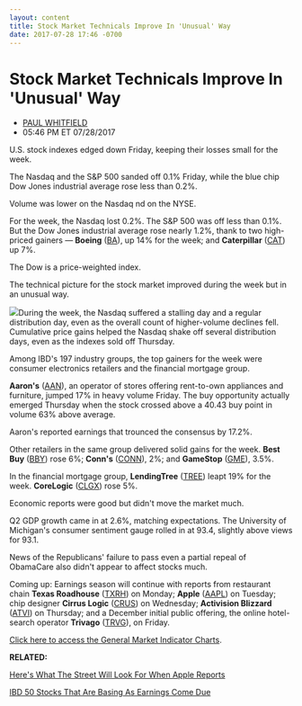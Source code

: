 ```yaml
---
layout: content
title: Stock Market Technicals Improve In 'Unusual' Way
date: 2017-07-28 17:46 -0700
---
```



Stock Market Technicals Improve In 'Unusual' Way
=================================================




* [PAUL WHITFIELD](https://www.investors.com/author/whitfieldp/ "Posts by PAUL WHITFIELD")
* 05:46 PM ET 07/28/2017




U.S. stock indexes edged down Friday, keeping their losses small for the week.


The Nasdaq and the S&P 500 sanded off 0.1% Friday, while the blue chip Dow Jones industrial average rose less than 0.2%.




Volume was lower on the Nasdaq nd on the NYSE.


For the week, the Nasdaq lost 0.2%. The S&P 500 was off less than 0.1%. But the Dow Jones industrial average rose nearly 1.2%, thank to two high-priced gainers — **Boeing** ([BA](https://research.investors.com/quote.aspx?symbol=BA)), up 14% for the week; and **Caterpillar** ([CAT](https://research.investors.com/quote.aspx?symbol=CAT)) up 7%.


The Dow is a price-weighted index.


The technical picture for the stock market improved during the week but in an unusual way.


![](https://www.investors.com/wp-content/uploads/2017/07/MP_2x3_072817-174x300.png)During the week, the Nasdaq suffered a stalling day and a regular distribution day, even as the overall count of higher-volume declines fell. Cumulative price gains helped the Nasdaq shake off several distribution days, even as the indexes sold off Thursday.


Among IBD's 197 industry groups, the top gainers for the week were consumer electronics retailers and the financial mortgage group.


**Aaron's** ([AAN](https://research.investors.com/quote.aspx?symbol=AAN)), an operator of stores offering rent-to-own appliances and furniture, jumped 17% in heavy volume Friday. The buy opportunity actually emerged Thursday when the stock crossed above a 40.43 buy point in volume 63% above average.


Aaron's reported earnings that trounced the consensus by 17.2%.


Other retailers in the same group delivered solid gains for the week. **Best Buy** ([BBY](https://research.investors.com/quote.aspx?symbol=BBY)) rose 6%; **Conn's** ([CONN](https://research.investors.com/quote.aspx?symbol=CONN)), 2%; and **GameStop** ([GME](https://research.investors.com/quote.aspx?symbol=GME)), 3.5%.


In the financial mortgage group, **LendingTree** ([TREE](https://research.investors.com/quote.aspx?symbol=TREE)) leapt 19% for the week. **CoreLogic** ([CLGX](https://research.investors.com/quote.aspx?symbol=CLGX)) rose 5%.


Economic reports were good but didn't move the market much.


Q2 GDP growth came in at 2.6%, matching expectations. The University of Michigan's consumer sentiment gauge rolled in at 93.4, slightly above views for 93.1.


News of the Republicans' failure to pass even a partial repeal of ObamaCare also didn't appear to affect stocks much.


Coming up: Earnings season will continue with reports from restaurant chain **Texas Roadhouse** ([TXRH](https://research.investors.com/quote.aspx?symbol=TXRH)) on Monday; **Apple** ([AAPL](https://research.investors.com/quote.aspx?symbol=AAPL)) on Tuesday; chip designer **Cirrus Logic** ([CRUS](https://research.investors.com/quote.aspx?symbol=CRUS)) on Wednesday; **Activision Blizzard** ([ATVI](https://research.investors.com/quote.aspx?symbol=ATVI)) on Thursday; and a December initial public offering, the online hotel-search operator **Trivago** ([TRVG](https://research.investors.com/quote.aspx?symbol=TRVG)), on Friday.


[Click here to access the General Market Indicator Charts](https://www.investors.com/wp-content/uploads/2017/07/GMI_073117.pdf).


**RELATED:**


[Here's What The Street Will Look For When Apple Reports](https://www.investors.com/news/technology/click/heres-what-wall-street-will-look-for-when-apple-reports/)


[IBD 50 Stocks That Are Basing As Earnings Come Due](https://www.investors.com/stock-lists/ibd-50/these-ibd-50-leaders-are-basing-as-earnings-come-due/)




